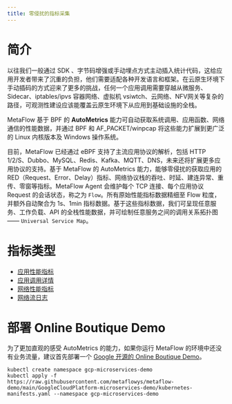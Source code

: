 ```yaml
---
title: 零侵扰的指标采集
---
```


# 简介

以往我们一般通过 SDK 、字节码增强或手动埋点方式主动插入统计代码，这给应用开发者带来了沉重的负担，他们需要适配各种开发语言和框架。在云原生环境下手动插码的方式迎来了更多的挑战，任何一个应用调用需要穿越从微服务、Sidecar、iptables/ipvs 容器网络、虚拟机 vsiwtch、云网络、NFV网关等复杂的路径，可观测性建设应该能覆盖云原生环境下从应用到基础设施的全栈。

MetaFlow 基于 BPF 的 **AutoMetrics** 能力可自动获取系统调用、应用函数、网络通信的性能数据，并通过 BPF 和 AF\_PACKET/winpcap 将这些能力扩展到更广泛的 Linux 内核版本及 Windows 操作系统。

目前，MetaFlow 已经通过 eBPF 支持了主流应用协议的解析，包括 HTTP 1/2/S、Dubbo、MySQL、Redis、Kafka、MQTT、DNS，未来还将扩展更多应用协议的支持。基于 MetaFlow 的 AutoMetrics 能力，能够零侵扰的获取应用的 RED（Request、Error、Delay）指标、网络协议栈的吞吐、时延、建连异常、重传、零窗等指标。MetaFlow Agent 会维护每个 TCP 连接、每个应用协议 Request 的会话状态，称之为 `Flow`。所有原始性能指标数据精细至 Flow 粒度，并额外自动聚合为 1s、1min 指标数据。基于这些指标数据，我们可呈现任意服务、工作负载、API 的全栈性能数据，并可绘制任意服务之间的调用关系拓扑图 —— `Universal Service Map`。

# 指标类型

- [应用性能指标](./application-metrics/)
- [应用调用详情](./request-log/)
- [网络性能指标](./network-metrics/)
- [网络流日志](./flow-log/)

# 部署 Online Boutique Demo

为了更加直观的感受 AutoMetrics 的能力，如果你运行 MetaFlow 的环境中还没有业务流量，建议首先部署一个 [Google 开源的 Online Boutique Demo](https://gitlab.yunshan.net/yunshan/deepflow-group/microservices-demo)。

```console
kubectl create namespace gcp-microservices-demo
kubectl apply -f https://raw.githubusercontent.com/metaflowys/metaflow-demo/main/GoogleCloudPlatform-microservices-demo/kubernetes-manifests.yaml --namespace gcp-microservices-demo
```
